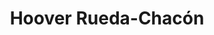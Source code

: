 ---
# Display name
title: Hoover Rueda-Chacón 


# Full name (for SEO)
first_name: Hoover
last_name: Rueda-Chacón


# Is this the primary user of the site?
superuser: false

# Highlight the author in author lists? (true/false)

# Role/position/tagline
role: Assistant Professor, Universidad Industrial de Santander

# Organizations/Affiliations to display in Biography blox
organizations:
  - name: HDSP
    url: http://hdspgroup.com/
# Social network links
# Need to use another icon? Simply download the SVG icon to your `assets/media/icons/` folder.
profiles:
  - icon: academicons/google-scholar
    url: https://scholar.google.com/citations?user=seyRms4AAAAJ&hl=es&oi=ao





# Skills
# Add your own SVG icons to `assets/media/icons/`

---